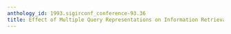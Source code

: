 ```yaml
---
anthology_id: 1993.sigirconf_conference-93.36
title: Effect of Multiple Query Representations on Information Retrieval System Performance
---
```

